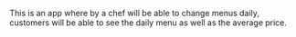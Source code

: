 This is an app where by a chef will be able to change menus daily, customers will be able to see
the daily menu as well as the average price.


